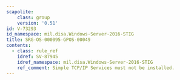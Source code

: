 ```yaml
---
scapolite:
    class: group
    version: '0.51'
id: V-73293
id_namespace: mil.disa.Windows-Server-2016-STIG
title: SRG-OS-000095-GPOS-00049
contents:
  - class: rule_ref
    idref: SV-87945
    idref_namespace: mil.disa.Windows-Server-2016-STIG
    ref_comment: Simple TCP/IP Services must not be installed.
---
```


